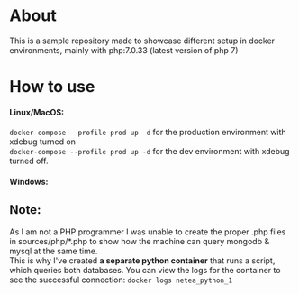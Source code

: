 # About

This is a sample repository made to showcase different setup in docker environments, mainly with php:7.0.33 (latest version of php 7)

# How to use 

#### Linux/MacOS: 

`docker-compose --profile prod up -d` for the production environment with xdebug turned on <br>
`docker-compose --profile prod up -d` for the dev environment with xdebug turned off. <br>
#### Windows:

## Note:
As I am not a PHP programmer I was unable to create the proper .php files in sources/php/*.php to show how the machine can query mongodb & mysql at the same time. <br>
This is why I've created **a separate python container** that runs a script, which queries both databases. You can view the logs for the container to see the successful connection:
`docker logs netea_python_1`
